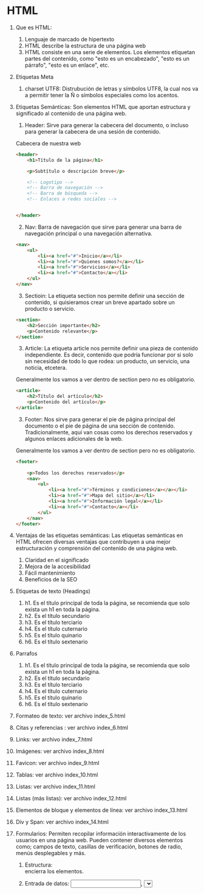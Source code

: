 # HTML #

1. Que es HTML: 
    1. Lenguaje de marcado de hipertexto
    2. HTML describe la estructura de una página web
    3. HTML consiste en una serie de elementos. Los elementos etiquetan partes del contenido, como "esto es un encabezado", "esto es un párrafo", "esto es un enlace", etc.

2. Etiquetas Meta
    1. charset UTF8: Distrubución de letras y símbolos UTF8, la cual nos va a permitir tener la Ñ o símbolos especiales como los acentos.

3. Etiquetas Semánticas: Son elementos HTML que aportan estructura y significado al contenido de una página web.

    1. Header: Sirve para generar la cabecera del documento, o incluso para generar la cabecera de una sesión de contenido.

    Cabecera de nuestra web

    ```html
    <header>
        <h1>Título de la página</h1>

        <p>Subtítulo o descripción breve</p>

        <!-- Logotipo -->
        <!-- Barra de navegación -->
        <!-- Barra de búsqueda -->
        <!-- Enlaces a redes sociales -->        


    </header>    
    ```

    2. Nav: Barra de navegación que sirve para generar una barra de navegación principal o una navegación alternativa.

    ```html
    <nav>
        <ul>
            <li><a href="#">Inicio</a></li>
            <li><a href="#">Quienes somos?</a></li>
            <li><a href="#">Servicios</a></li>
            <li><a href="#">Contacto</a></li>     
        </ul>
    </nav>    
    ```

    3. Sectioin: La etiqueta section nos permite definir una sección de contenido, si quisieramos crear un breve apartado sobre un producto o servicio.

    ```html
    <section>
        <h2>Sección importante</h2>
        <p>Contenido relevante</p>            
    </section>    
    ```

    3. Article: La etiqueta article nos permite definir una pieza de contenido independiente. Es decir, contenido que podría funcionar por si solo sin necesidad de todo lo que rodea: un producto, un servicio, una noticia, etcetera. 

    Generalmente los vamos a ver dentro de section pero no es obligatorio. 

    ```html
    <article>
        <h2>Título del artículo</h2>
        <p>Contenido del artículo</p>            
    </article>    
    ```

     3. Footer: Nos sirve para generar el pie de página principal del documento o el pie de página de una sección de contenido. Tradicionalmente, aquí van cosas como los derechos reservados y algunos enlaces adicionales de la web.

    Generalmente los vamos a ver dentro de section pero no es obligatorio. 

    ```html
    <footer>
       
        <p>Todos los derechos reservados</p>   
        <nav>
            <ul>
                <li><a href="#">Términos y condiciones</a></a></li>
                <li><a href="#">Mapa del sitio</a></li>
                <li><a href="#">Información legal</a></li>
                <li><a href="#">Contacto</a></li>     
            </ul>
        </nav>             
    </footer>    
    ```
4. Ventajas de las etiquetas semánticas: Las etiquetas semánticas en HTML ofrecen diversas ventajas que contribuyen a una mejor estructuración y comprensión del contenido de una página web.

    1. Claridad en el significado
    2. Mejora de la accesibilidad
    3. Fácil mantenimiento
    4. Beneficios de la SEO
   
5. Etiquetas de texto (Headings)

    1. h1. Es el título principal de toda la página, se recomienda que solo exista un h1 en toda la página.
    2. h2. Es el título secundario 
    3. h3. Es el título terciario
    4. h4. Es el título cuternario
    5. h5. Es el título quinario
    6. h6. Es el título sextenario

6. Parrafos

    1. h1. Es el título principal de toda la página, se recomienda que solo exista un h1 en toda la página.
    2. h2. Es el título secundario 
    3. h3. Es el título terciario
    4. h4. Es el título cuternario
    5. h5. Es el título quinario
    6. h6. Es el título sextenario

7. Formateo de texto: ver archivo index_5.html

8. Citas y referencias : ver archivo index_6.html

9. Links:  ver archivo index_7.html

10. Imágenes:  ver archivo index_8.html

11. Favicon:  ver archivo index_9.html

12. Tablas:  ver archivo index_10.html

13. Listas:  ver archivo index_11.html

14. Listas (más listas):  ver archivo index_12.html

15. Elementos de bloque y elementos de línea: ver archivo index_13.html

16. Div y Span: ver archivo index_14.html

17. Formularios: Permiten recopilar información interactivamente de los usuarios en una página web. Pueden contener diversos elementos como; campos de texto, casillas de verificación, botones de radio, menús desplegables y más.

    1. Estructura: <form> encierra los elementos.
    2. Entrada de datos: <input>, <select>, <textarea> para recopilar datos.
    3. Envío: Atributo method (GET, POST) define como se envían los datos al servidor.
    4. Destino: Atributo action en <form> indica la URL para procesar datos.
    5. Interactividad: Botones <input type="submit"> para enviar.
    6. Que son las etiquetas input: Se utilizan para crear campos de entrada; como cajas de texto, contraseñas, botones de radio, casillas de verificación, etc. 
    ```html
    <input type="text" name="nombre" placeholder="Nombre completo">
    <input type="password" name="contraseña" placeholder="Contraseña>
    <input type="radio" name="genero" value="masculino"> Masculino
    <input type="checkbox" name="suscripcion" checked> Suscribase al boletín
    ```
    7. Que son las etiquetas textarea: Se utilizan para crear áreas de texto de varias líneas en un formulario. A diferencia de la etiqueta <input type="text">, que crea una caja de texto de una sola línea. <textarea> permite a los usuarios ingresar y editar texto en un espacio más grande.
    ```html
    <textarea name="comentario" rows="4" cols="50"></textarea>
    ```
    8. Etiquetas select y option: Se utilizan para crear listas desplegables (también conocidas como menús desplegables o selectores) en formularios web. Estas etiquetas permiten a los usuarios seleccionar una opción de una lista predefinida.
    ```html
    <select name="ciudad">
        <option value="ny">Nueva York</option>
        <option value="la">Los Ángeles</option>
        <option value="chi">Chicago</option>
    </select>
    ```
    9. Botón submit: Es el element clave para enviar un formulario. Se puede usar la etiqueta <button> o la etiqueta <input> con el atributo type submit.
    ```html
    <button type="submit">Enviar</button>
    ```
    10. Métodos de envío: 

        1. Método Get: 

            1. Los datos del formulario se adjuntan a la URL como parámetros.
            2. Es visible en la barra de direcciones del navegador.
            3. Tiene limitaciones en la cantidad de datos que se pueden enviar.
            4. Es menos seguro para información sensible como contraseñas, ya que los datos son visibles en la URL.

        2. Método Post: 
               
            1. Los datos del formulario se envían el en cuerpo de la solicitud, no en la URL.
            2. No es visible en la barra de direcciones del navegador.
            3. Puede manejar cantidades más grandes de datos.
            4. Es más seguro para información sensible, ya que los datos no son visibles en la URL.
        
        >[!NOTE]
        
        >En resumen, el método get se utiliza generalmente para solicitudes de búsqueda o solicitudes donde la información no es sensible y puede ser visible en la URL. >El método POST se utiliza para enviar datos sensibles o cuando la cantidad de datos es grande y no se desea mostrar en la URL.


    







    
   